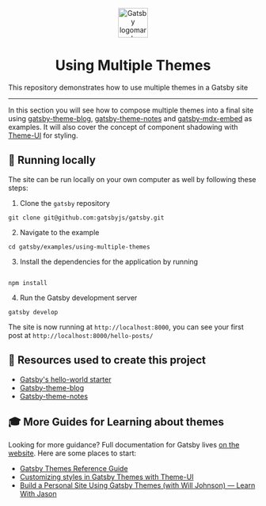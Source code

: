 <p align="center">
  <a href="https://www.gatsbyjs.com">
    <img alt="Gatsby logomark" src="https://www.gatsbyjs.com/Gatsby-Monogram.svg" width="60" />
  </a>
</p>
<h1 align="center">
  Using Multiple Themes
</h1>

This repository demonstrates how to use multiple themes in a Gatsby site

---

In this section you will see how to compose multiple themes into a final site using [gatsby-theme-blog](/packages/gatsby-theme-blog/), [gatsby-theme-notes](/packages/gatsby-theme-notes/) and [gatsby-mdx-embed](/packages/@pauliescanlon/gatsby-mdx-embed/) as examples. It will also cover the concept of component shadowing with [Theme-UI](/docs/theme-ui/) for styling.

## 🔧 Running locally

The site can be run locally on your own computer as well by following these steps:

1.  Clone the `gatsby` repository

```shell
git clone git@github.com:gatsbyjs/gatsby.git
```

2.  Navigate to the example

```shell
cd gatsby/examples/using-multiple-themes
```

3.  Install the dependencies for the application by running

```shell

npm install

```

4.  Run the Gatsby development server

```shell
gatsby develop
```

The site is now running at `http://localhost:8000`, you can see your first post at `http://localhost:8000/hello-posts/`

## 🧰 Resources used to create this project

- [Gatsby's hello-world starter](https://github.com/gatsbyjs/gatsby-starter-hello-world)
- [Gatsby-theme-blog](/packages/gatsby-theme-blog/)
- [Gatsby-theme-notes](/packages/gatsby-theme-notes/)

## 🎓 More Guides for Learning about themes

Looking for more guidance? Full documentation for Gatsby lives [on the website](https://www.gatsbyjs.com/). Here are some places to start:

- [Gatsby Themes Reference Guide](/docs/themes/)
- [Customizing styles in Gatsby Themes with Theme-UI](/blog/2019-07-03-customizing-styles-in-gatsby-themes-with-theme-ui/)
- [Build a Personal Site Using Gatsby Themes (with Will Johnson) — Learn With Jason](https://www.youtube.com/watch?v=vf2Dy_xKUno)
